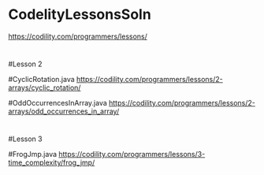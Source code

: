 # CodelityLessonsSoln
https://codility.com/programmers/lessons/

#
#Lesson 2

#CyclicRotation.java
https://codility.com/programmers/lessons/2-arrays/cyclic_rotation/

#OddOccurrencesInArray.java
https://codility.com/programmers/lessons/2-arrays/odd_occurrences_in_array/

#
#Lesson 3

#FrogJmp.java
https://codility.com/programmers/lessons/3-time_complexity/frog_jmp/
